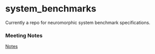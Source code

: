 # system_benchmarks

Currently a repo for neuromorphic system benchmark specifications.

### Meeting Notes

[Notes](https://docs.google.com/document/d/1pt0odDijUXK3uqt91STmND9Suxdb52dHaoln3pPwiaQ/edit?pli=1)

